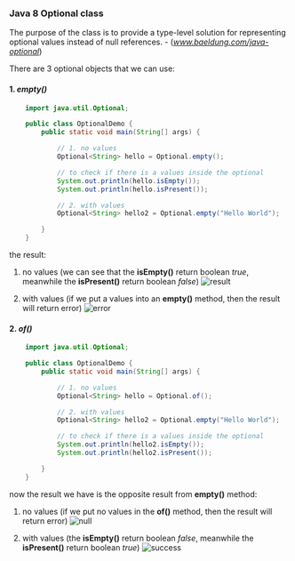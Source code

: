 ### Java 8 Optional class

The purpose of the class is to provide a type-level solution for representing optional values instead of null references. - (_www.baeldung.com/java-optional_)

There are 3 optional objects that we can use:

#### 1. _empty()_

```java
    import java.util.Optional;

    public class OptionalDemo {
        public static void main(String[] args) {

            // 1. no values
            Optional<String> hello = Optional.empty();

            // to check if there is a values inside the optional
            System.out.println(hello.isEmpty());
            System.out.println(hello.isPresent());

            // 2. with values
            Optional<String> hello2 = Optional.empty("Hello World");

        }
    }
```

the result:

1. no values (we can see that the **isEmpty()** return boolean _true_, meanwhile the **isPresent()** return boolean _false_)
   ![result](https://user-images.githubusercontent.com/60772041/83004582-07585c00-a03a-11ea-9b89-5b72a993301f.png)

2. with values (if we put a values into an **empty()** method, then the result will return error)
   ![error](https://user-images.githubusercontent.com/60772041/83004627-1939ff00-a03a-11ea-9b8a-7890016d8ad1.png)

#### 2. _of()_

```java
    import java.util.Optional;

    public class OptionalDemo {
        public static void main(String[] args) {

            // 1. no values
            Optional<String> hello = Optional.of();

            // 2. with values
            Optional<String> hello2 = Optional.empty("Hello World");

            // to check if there is a values inside the optional
            System.out.println(hello2.isEmpty());
            System.out.println(hello2.isPresent());

        }
    }
```

now the result we have is the opposite result from **empty()** method:

1. no values (if we put no values in the **of()** method, then the result will return error)
   ![null](https://user-images.githubusercontent.com/60772041/83019948-fca9c100-a051-11ea-8a9e-3d99771e94bf.png)

2. with values (the **isEmpty()** return boolean _false_, meanwhile the **isPresent()** return boolean _true_)
   ![success](https://user-images.githubusercontent.com/60772041/83020566-d89aaf80-a052-11ea-9939-637832150001.png)
